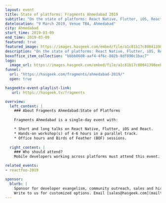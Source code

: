 ```yaml
---
layout: event
title: State of platforms: Fragments Ahmedabad 2019
subtitle: "On the state of platforms: React Native, Flutter, iOS, React"
datelocation: "9 March 2019, Venue TBA, Ahmedabad"
city: Ahmedabad
start_time: 2019-03-09
end_time: 2019-03-09
featured: true
featured_image: https://images.hasgeek.com/embed/file/a1c81b17c80041398eebb8c724324860
description: "On the state of platforms: React Native, Flutter, iOS, React"
boxoffice_item_collection: "bbbb8608-aaf4-4f6c-802b-8df890c1bac7"
logo:
  image_url: https://images.hasgeek.com/embed/file/a1c81b17c80041398eebb8c724324860
funnel:
  url: "https://hasgeek.com/fragments/ahmedabad-2019/"
  open: true

hasgeektv-event-playlist-link:
   url: https://hasgeek.tv/fragments

overview:
  left_content: |
    ### About Fragments Ahmedabad:State of Platforms
    
    Fragments Ahmedabad is a single-day event with:

    * Short and long talks on React Native, Flutter, iOS and React.
    * Hands-on workshop(s) of 4-6 hours in a parallel track. 
    * Office hours and Birds of Feather (BOF) sessions.
    
  right_content: |
    ### Who should attend?
    Mobile developers working across platforms must attend this event.

related_events:
- reactfoo-2019

sponsor:
  blurb: |
    Sponsor for developer evangelism, community outreach, sales and hiring.
    Write to us for customized options. Email [sales@hasgeek.com](mailto:sales@hasgeek.com)
---
```

